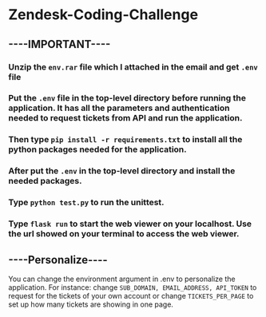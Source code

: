 # Zendesk-Coding-Challenge

## ----IMPORTANT----
### Unzip the `env.rar` file which I attached in the email and get `.env` file
### Put the `.env` file in the top-level directory before running the application. It has all the parameters and authentication needed to request tickets from API and run the application.
### Then type `pip install -r requirements.txt` to install all the python packages needed for the application.

### After put the `.env` in the top-level directory and install the needed packages.
### Type `python test.py` to run the unittest.
### Type `flask run` to start the web viewer on your localhost. Use the url showed on your terminal to access the web viewer.
## ----Personalize----
You can change the environment argument in .env to personalize the application.
For instance: change `SUB_DOMAIN, EMAIL_ADDRESS, API_TOKEN` to request for the tickets of your own account or change `TICKETS_PER_PAGE` to set up how many tickets are showing in one page.
